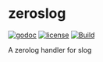 # zeroslog

[![godoc](http://img.shields.io/badge/godoc-reference-blue.svg?style=flat)](https://godoc.org/github.com/phsym/zeroslog) [![license](http://img.shields.io/badge/license-MIT-red.svg?style=flat)](https://raw.githubusercontent.com/phsym/zeroslog/master/LICENSE) [![Build](https://github.com/phsym/zeroslog/actions/workflows/go.yml/badge.svg?branch=main)](https://github.com/phsym/zeroslog/actions/workflows/go.yml)

A zerolog handler for slog
